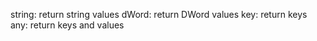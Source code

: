string: return string values
dWord: return DWord values
key: return keys
any: return keys and values 